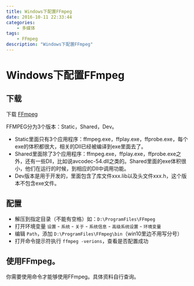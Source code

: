 ```yaml
---
title: Windows下配置FFmpeg
date: 2016-10-11 22:33:44
categories:
	- 多媒体
tags:
	- FFmpeg
description: "Windows下配置FFmpeg"
---
```


# Windows下配置FFmpeg

## 下载

下载 [FFmpeg](http://ffmpeg.org/download.html) 

FFMPEG分为3个版本：Static，Shared，Dev。

+ Static里面只有3个应用程序：ffmpeg.exe，ffplay.exe，ffprobe.exe，每个exe的体积都很大，相关的Dll已经被编译到exe里面去了。
+ Shared里面除了3个应用程序：ffmpeg.exe，ffplay.exe，ffprobe.exe之外，还有一些Dll，比如说avcodec-54.dll之类的。Shared里面的exe体积很小，他们在运行的时候，到相应的Dll中调用功能。
+ Dev版本是用于开发的，里面包含了库文件xxx.lib以及头文件xxx.h，这个版本不包含exe文件。

## 配置

+ 解压到指定目录（不能有空格）如：`D:\ProgramFiles\FFmpeg`
+ 打开环境变量 `设置` - `系统` - `关于` - `系统信息` - `高级系统设置` - `环境变量`
+ 编辑 `Path`，添加 `D:\ProgramFiles\FFmpeg\bin`（win10里边不用写分号）
+ 打开命令提示符执行 `ffmpeg -verions`，查看是否配置成功

## 使用FFmpeg。

你需要使用命令才能够使用FFmpeg。具体资料自行查询。